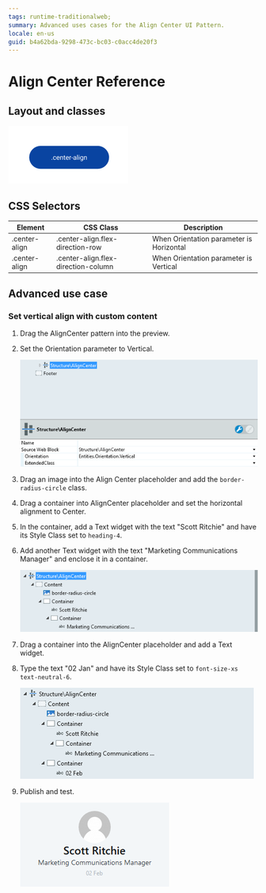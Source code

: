 ```yaml
---
tags: runtime-traditionalweb; 
summary: Advanced uses cases for the Align Center UI Pattern.
locale: en-us
guid: b4a62bda-9298-473c-bc03-c0acc4de20f3
---
```


# Align Center Reference

## Layout and classes

![](<images/aligncenter-8-diag.png>)

## CSS Selectors

| **Element** |  **CSS Class** |  **Description**  |
| --- | --- | --- |
| .center-align | .center-align.flex-direction-row | When Orientation parameter is Horizontal |
| .center-align | .center-align.flex-direction-column | When Orientation parameter is Vertical |

## Advanced use case

### Set vertical align with custom content

1. Drag the AlignCenter pattern into the preview.

1. Set the Orientation parameter to Vertical.

    ![](<images/aligncenter-9-ss.png>)

1. Drag an image into the Align Center placeholder and add the `border-radius-circle` class.

1. Drag a container into AlignCenter placeholder and set the horizontal alignment to Center.

1. In the container, add a Text widget with the text "Scott Ritchie" and have its Style Class set to `heading-4`.

1. Add another Text widget with the text "Marketing Communications Manager" and enclose it in a container.

    ![](<images/aligncenter-10-ss.png>)

1. Drag a container into the AlignCenter placeholder and add a Text widget.

1. Type the text "02 Jan" and have its Style Class set to `font-size-xs text-neutral-6`.

    ![](<images/aligncenter-11-ss.png>)

1. Publish and test.

    ![](<images/aligncenter-12.png>)
